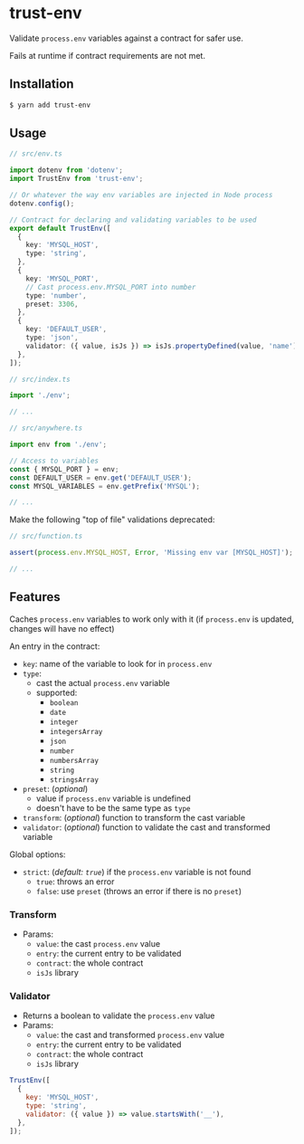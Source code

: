# trust-env

Validate `process.env` variables against a contract for safer use.

Fails at runtime if contract requirements are not met.

## Installation

```bash
$ yarn add trust-env
```

## Usage

```ts
// src/env.ts

import dotenv from 'dotenv';
import TrustEnv from 'trust-env';

// Or whatever the way env variables are injected in Node process
dotenv.config();

// Contract for declaring and validating variables to be used
export default TrustEnv([
  {
    key: 'MYSQL_HOST',
    type: 'string',
  },
  {
    key: 'MYSQL_PORT',
    // Cast process.env.MYSQL_PORT into number
    type: 'number',
    preset: 3306,
  },
  {
    key: 'DEFAULT_USER',
    type: 'json',
    validator: ({ value, isJs }) => isJs.propertyDefined(value, 'name'),
  },
]);
```

```ts
// src/index.ts

import './env';

// ...
```

```ts
// src/anywhere.ts

import env from './env';

// Access to variables
const { MYSQL_PORT } = env;
const DEFAULT_USER = env.get('DEFAULT_USER');
const MYSQL_VARIABLES = env.getPrefix('MYSQL');

// ...
```

Make the following "top of file" validations deprecated:

```ts
// src/function.ts

assert(process.env.MYSQL_HOST, Error, 'Missing env var [MYSQL_HOST]');

// ...
```

## Features

Caches `process.env` variables to work only with it (if `process.env` is updated, changes will have no effect)

An entry in the contract:

- `key`: name of the variable to look for in `process.env`
- `type`:
  - cast the actual `process.env` variable
  - supported:
    - `boolean`
    - `date`
    - `integer`
    - `integersArray`
    - `json`
    - `number`
    - `numbersArray`
    - `string`
    - `stringsArray`
- `preset`: (_optional_)
  - value if `process.env` variable is undefined
  - doesn't have to be the same type as `type`
- `transform`: (_optional_) function to transform the cast variable
- `validator`: (_optional_) function to validate the cast and transformed variable

Global options:

- `strict`: (_default: `true`_) if the `process.env` variable is not found
  - `true`: throws an error
  - `false`: use `preset` (throws an error if there is no `preset`)

### Transform

- Params:
  - `value`: the cast `process.env` value
  - `entry`: the current entry to be validated
  - `contract`: the whole contract
  - `isJs` library

### Validator

- Returns a boolean to validate the `process.env` value
- Params:
  - `value`: the cast and transformed `process.env` value
  - `entry`: the current entry to be validated
  - `contract`: the whole contract
  - `isJs` library

```js
TrustEnv([
  {
    key: 'MYSQL_HOST',
    type: 'string',
    validator: ({ value }) => value.startsWith('__'),
  },
]);
```

